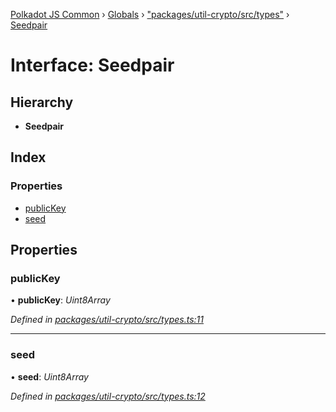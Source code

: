 [Polkadot JS Common](../README.md) › [Globals](../globals.md) › ["packages/util-crypto/src/types"](../modules/_packages_util_crypto_src_types_.md) › [Seedpair](_packages_util_crypto_src_types_.seedpair.md)

# Interface: Seedpair

## Hierarchy

* **Seedpair**

## Index

### Properties

* [publicKey](_packages_util_crypto_src_types_.seedpair.md#publickey)
* [seed](_packages_util_crypto_src_types_.seedpair.md#seed)

## Properties

###  publicKey

• **publicKey**: *Uint8Array*

*Defined in [packages/util-crypto/src/types.ts:11](https://github.com/polkadot-js/common/blob/08817d19/packages/util-crypto/src/types.ts#L11)*

___

###  seed

• **seed**: *Uint8Array*

*Defined in [packages/util-crypto/src/types.ts:12](https://github.com/polkadot-js/common/blob/08817d19/packages/util-crypto/src/types.ts#L12)*
